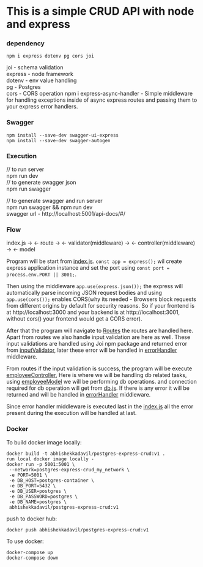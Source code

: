 # This is a simple CRUD API with node and express

### dependency

```
npm i express dotenv pg cors joi
```

joi - schema validation  
express - node framework  
dotenv - env value handling  
pg - Postgres  
cors - CORS operation
npm i express-async-handler - Simple middleware for handling exceptions inside of async express routes and passing them to your express error handlers.

### Swagger

```
npm install --save-dev swagger-ui-express
npm install --save-dev swagger-autogen
```

### Execution

// to run server  
npm run dev  
// to generate swagger json  
npm run swagger

// to generate swagger and run server  
npm run swagger && npm run dev  
swagger url - http://localhost:5001/api-docs/#/

### Flow

index.js -> <- route -> <- validator(middleware) -> <- controller(middleware) -> <- model

Program will be start from [index.js](index.js). `const app = express();` wil create express application instance and set the port using `const port = process.env.PORT || 3001;`.

Then using the middleware `app.use(express.json());` the express will automatically parse incoming JSON request bodies and using `app.use(cors());` enables CORS(why its needed - Browsers block requests from different origins by default for security reasons.
So if your frontend is at http://localhost:3000 and your backend is at http://localhost:3001, without cors() your frontend would get a CORS error).

After that the program will navigate to [Routes](src/routes/employeeRoutes.js) the routes are handled here. Apart from routes we also handle input validation are here as well. These input validations are handled using Joi npm package and returned error from [inputValidator](src/middlewares/inputValidator.js), later these error will be handled in [errorHandler](src/middlewares/errorHandler.js) middleware.

From routes if the input validation is success, the program will be execute [employeeController](src/controllers/employeeController.js), Here is where we will be handling db related tasks, using [employeeModel](src/models/employeeModel.js) we will be performing db operations. and connection required for db operation will get from [db.js](src/config/db.js). If there is any error it will be returned and will be handled in [errorHandler](src/middlewares/errorHandler.js) middleware.

Since error handler middleware is executed last in the [index.js](index.js) all the error present during the execution will be handled at last.

### Docker

To build docker image locally:

```
docker build -t abhishekkadavil/postgres-express-crud:v1 .
run local docker image locally -
docker run -p 5001:5001 \
 --network=postgres-express-crud_my_network \
 -e PORT=5001 \
 -e DB_HOST=postgres-container \
 -e DB_PORT=5432 \
 -e DB_USER=postgres \
 -e DB_PASSWORD=postgres \
 -e DB_NAME=postgres \
 abhishekkadavil/postgres-express-crud:v1
```

push to docker hub:

```
docker push abhishekkadavil/postgres-express-crud:v1
```

To use docker:

```
docker-compose up
docker-compose down
```
